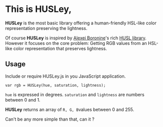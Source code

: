 # This is HUSLey,

**HUSLey** is the most basic library offering a human-friendly HSL-like color representation preserving the lightness.

Of course **HUSLey** is inspired by [Alexei Boronine](https://github.com/boronine)'s rich [HUSL library](https://github.com/boronine/husl). However it focuses on the core problem: Getting RGB values from an HSL-like color representation that preserves lightness.

## Usage

Include or require HUSLey.js in you JavaScript application.

`var rgb = HUSLey(hue, saturation, lightness);`

`hue` is expressed in degrees.
`saturation` and `lightness` are numbers between 0 and 1.

**HUSLey** returns an array of `R, G, B`values between 0 and 255.

Can't be any more simple than that, can it ?